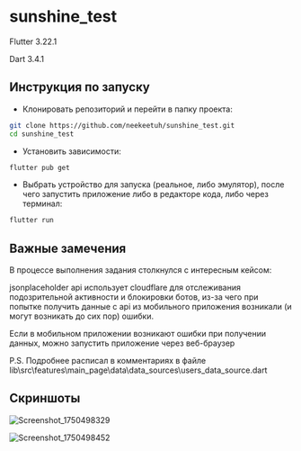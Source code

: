 # sunshine_test

Flutter 3.22.1

Dart 3.4.1

## Инструкция по запуску
- Клонировать репозиторий и перейти в папку проекта:
```bash
git clone https://github.com/neekeetuh/sunshine_test.git
cd sunshine_test
```

- Установить зависимости:

```bash
flutter pub get
```

- Выбрать устройство для запуска (реальное, либо эмулятор), после чего запустить приложение либо в редакторе кода, либо через терминал:

```bash
flutter run
```

## Важные замечения

В процессе выполнения задания столкнулся с интересным кейсом:

jsonplaceholder api использует cloudflare для отслеживания подозрительной активности и блокировки ботов, из-за чего при попытке получить данные с api из мобильного приложения возникали (и могут возникать до сих пор) ошибки.

Если в мобильном приложении возникают ошибки при получении данных, можно запустить приложение через веб-браузер

P.S. Подробнее расписал в комментариях в файле lib\src\features\main_page\data\data_sources\users_data_source.dart

## Скриншоты

![Screenshot_1750498329](https://github.com/user-attachments/assets/10ace1de-f36e-4164-8b9e-dce311c73e3a)

![Screenshot_1750498452](https://github.com/user-attachments/assets/12938532-6e43-4977-bb96-7bc10c45f275)
